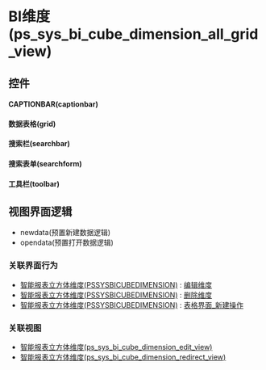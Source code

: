 # BI维度(ps_sys_bi_cube_dimension_all_grid_view)  <!-- {docsify-ignore-all} -->



## 控件
#### CAPTIONBAR(captionbar)
#### 数据表格(grid)
#### 搜索栏(searchbar)
#### 搜索表单(searchform)
#### 工具栏(toolbar)

## 视图界面逻辑
  * newdata(预置新建数据逻辑)
  * opendata(预置打开数据逻辑)


### 关联界面行为
  * [智能报表立方体维度(PSSYSBICUBEDIMENSION)](module/extension/PSSysBICubeDimension) : [编辑维度](module/extension/PSSysBICubeDimension#界面行为)
  * [智能报表立方体维度(PSSYSBICUBEDIMENSION)](module/extension/PSSysBICubeDimension) : [删除维度](module/extension/PSSysBICubeDimension#界面行为)
  * [智能报表立方体维度(PSSYSBICUBEDIMENSION)](module/extension/PSSysBICubeDimension) : [表格界面_新建操作](module/extension/PSSysBICubeDimension#界面行为)

### 关联视图
  * [智能报表立方体维度(ps_sys_bi_cube_dimension_edit_view)](app/view/ps_sys_bi_cube_dimension_edit_view)
  * [智能报表立方体维度(ps_sys_bi_cube_dimension_redirect_view)](app/view/ps_sys_bi_cube_dimension_redirect_view)

<script>
 const { createApp } = Vue
  createApp({
    data() {
      return {

      }
    }
  }).use(ElementPlus).mount('#app')
</script>